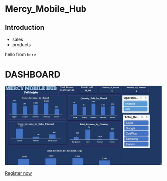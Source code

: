 # Mercy_Mobile_Hub
## Introduction

- sales
- products
  
 hello from  `here`

# DASHBOARD
 ![dASHBOARD](Mercy_Mobile_Hub_Dashboard.jpg)

 [Register now](https://facebook.com)